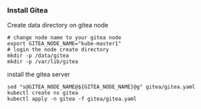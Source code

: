 ### Install Gitea

Create data directory on gitea node

```
# change node name to your gitea node
export GITEA_NODE_NAME="kube-master1"
# login the node create directory
mkdir -p /data/gitea
mkdir -p /var/lib/gitea
```

install the gitea server

```
sed "s@GITEA_NODE_NAME@${GITEA_NODE_NAME}@g" gitea/gitea.yaml
kubectl create ns gitea
kubectl apply -n gitea -f gitea/gitea.yaml
```

